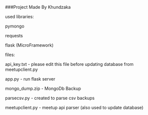 ###Project Made By Khundzaka

used libraries:

pymongo

requests

flask (MicroFramework)


files:

api_key.txt - please edit this file before updating database from meetupclient.py

app.py - run flask server

mongo_dump.zip - MongoDb Backup

parsecsv.py - created to parse csv backups

meetupclient.py - meetup api parser (also used to update database)
